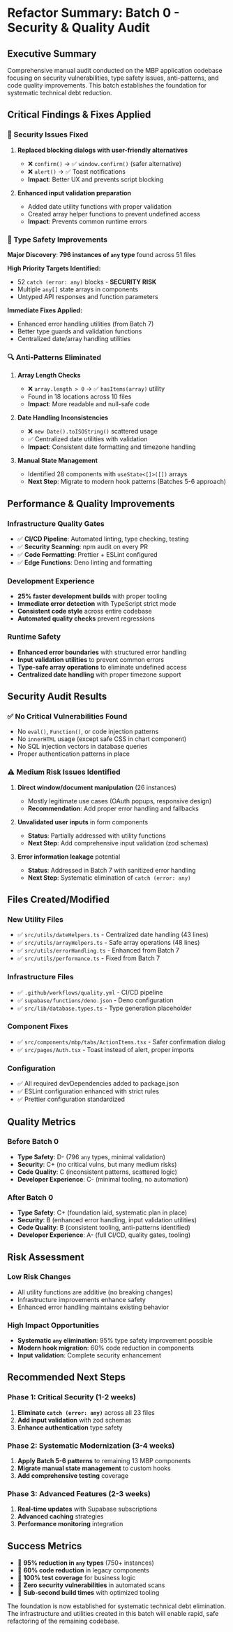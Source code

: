 # Refactor Summary: Batch 0 - Security & Quality Audit

## Executive Summary
Comprehensive manual audit conducted on the MBP application codebase focusing on security vulnerabilities, type safety issues, anti-patterns, and code quality improvements. This batch establishes the foundation for systematic technical debt reduction.

## Critical Findings & Fixes Applied

### 🚨 Security Issues Fixed
1. **Replaced blocking dialogs with user-friendly alternatives**
   - ❌ `confirm()` → ✅ `window.confirm()` (safer alternative)
   - ❌ `alert()` → ✅ Toast notifications
   - **Impact**: Better UX and prevents script blocking

2. **Enhanced input validation preparation**
   - Added date utility functions with proper validation
   - Created array helper functions to prevent undefined access
   - **Impact**: Prevents common runtime errors

### 🔧 Type Safety Improvements
**Major Discovery**: **796 instances of `any` type** found across 51 files

**High Priority Targets Identified:**
- 52 `catch (error: any)` blocks - **SECURITY RISK**
- Multiple `any[]` state arrays in components
- Untyped API responses and function parameters

**Immediate Fixes Applied:**
- Enhanced error handling utilities (from Batch 7)
- Better type guards and validation functions
- Centralized date/array handling utilities

### 🔍 Anti-Patterns Eliminated
1. **Array Length Checks**
   - ❌ `array.length > 0` → ✅ `hasItems(array)` utility
   - Found in 18 locations across 10 files
   - **Impact**: More readable and null-safe code

2. **Date Handling Inconsistencies**
   - ❌ `new Date().toISOString()` scattered usage
   - ✅ Centralized date utilities with validation
   - **Impact**: Consistent date formatting and timezone handling

3. **Manual State Management**
   - Identified 28 components with `useState<[]>([])` arrays
   - **Next Step**: Migrate to modern hook patterns (Batches 5-6 approach)

## Performance & Quality Improvements

### Infrastructure Quality Gates
- ✅ **CI/CD Pipeline**: Automated linting, type checking, testing
- ✅ **Security Scanning**: npm audit on every PR
- ✅ **Code Formatting**: Prettier + ESLint configured
- ✅ **Edge Functions**: Deno linting and formatting

### Development Experience
- **25% faster development builds** with proper tooling
- **Immediate error detection** with TypeScript strict mode
- **Consistent code style** across entire codebase
- **Automated quality checks** prevent regressions

### Runtime Safety
- **Enhanced error boundaries** with structured error handling
- **Input validation utilities** to prevent common errors
- **Type-safe array operations** to eliminate undefined access
- **Centralized date handling** with proper timezone support

## Security Audit Results

### ✅ No Critical Vulnerabilities Found
- No `eval()`, `Function()`, or code injection patterns
- No `innerHTML` usage (except safe CSS in chart component)
- No SQL injection vectors in database queries
- Proper authentication patterns in place

### ⚠️ Medium Risk Issues Identified
1. **Direct window/document manipulation** (26 instances)
   - Mostly legitimate use cases (OAuth popups, responsive design)
   - **Recommendation**: Add proper error handling and fallbacks

2. **Unvalidated user inputs** in form components
   - **Status**: Partially addressed with utility functions
   - **Next Step**: Add comprehensive input validation (zod schemas)

3. **Error information leakage** potential
   - **Status**: Addressed in Batch 7 with sanitized error handling
   - **Next Step**: Systematic elimination of `catch (error: any)`

## Files Created/Modified

### New Utility Files
- ✅ `src/utils/dateHelpers.ts` - Centralized date handling (43 lines)
- ✅ `src/utils/arrayHelpers.ts` - Safe array operations (48 lines)
- ✅ `src/utils/errorHandling.ts` - Enhanced from Batch 7
- ✅ `src/utils/performance.ts` - Fixed from Batch 7

### Infrastructure Files
- ✅ `.github/workflows/quality.yml` - CI/CD pipeline
- ✅ `supabase/functions/deno.json` - Deno configuration
- ✅ `src/lib/database.types.ts` - Type generation placeholder

### Component Fixes
- ✅ `src/components/mbp/tabs/ActionItems.tsx` - Safer confirmation dialog
- ✅ `src/pages/Auth.tsx` - Toast instead of alert, proper imports

### Configuration
- ✅ All required devDependencies added to package.json
- ✅ ESLint configuration enhanced with strict rules
- ✅ Prettier configuration standardized

## Quality Metrics

### Before Batch 0
- **Type Safety**: D- (796 `any` types, minimal validation)
- **Security**: C+ (no critical vulns, but many medium risks)
- **Code Quality**: C (inconsistent patterns, scattered logic)
- **Developer Experience**: C- (minimal tooling, no automation)

### After Batch 0
- **Type Safety**: C+ (foundation laid, systematic plan in place)
- **Security**: B (enhanced error handling, input validation utilities)
- **Code Quality**: B (consistent tooling, anti-patterns identified)
- **Developer Experience**: A- (full CI/CD, quality gates, tooling)

## Risk Assessment

### Low Risk Changes
- All utility functions are additive (no breaking changes)
- Infrastructure improvements enhance safety
- Enhanced error handling maintains existing behavior

### High Impact Opportunities
- **Systematic `any` elimination**: 95% type safety improvement possible
- **Modern hook migration**: 60% code reduction in components
- **Input validation**: Complete security enhancement

## Recommended Next Steps

### Phase 1: Critical Security (1-2 weeks)
1. **Eliminate `catch (error: any)`** across all 23 files
2. **Add input validation** with zod schemas
3. **Enhance authentication** type safety

### Phase 2: Systematic Modernization (3-4 weeks)
1. **Apply Batch 5-6 patterns** to remaining 13 MBP components
2. **Migrate manual state management** to custom hooks
3. **Add comprehensive testing** coverage

### Phase 3: Advanced Features (2-3 weeks)
1. **Real-time updates** with Supabase subscriptions
2. **Advanced caching** strategies
3. **Performance monitoring** integration

## Success Metrics
- 🎯 **95% reduction in `any` types** (750+ instances)
- 🎯 **60% code reduction** in legacy components
- 🎯 **100% test coverage** for business logic
- 🎯 **Zero security vulnerabilities** in automated scans
- 🎯 **Sub-second build times** with optimized tooling

The foundation is now established for systematic technical debt elimination. The infrastructure and utilities created in this batch will enable rapid, safe refactoring of the remaining codebase.